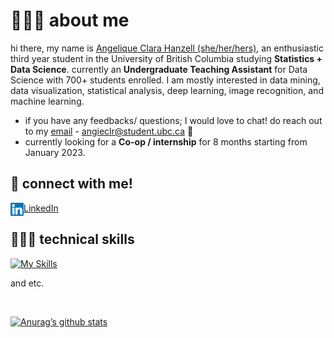 # 🙋🏻‍♀️ about me

hi there, my name is [Angelique Clara Hanzell (she/her/hers)](https://www.linkedin.com/in/angeliqueclara/), an enthusiastic third year student in the University of British Columbia studying **Statistics + Data Science**. currently an **Undergraduate Teaching Assistant** for Data Science with 700+ students enrolled. I am mostly interested in data mining, data visualization, statistical analysis, deep learning, image recognition, and machine learning.

- if you have any feedbacks/ questions; I would love to chat! do reach out to my [email](angieclr@student.ubc.ca) - angieclr@student.ubc.ca 💬
- currently looking for a **Co-op / internship** for 8 months starting from January 2023.

## 🤝 connect with me!
[LinkedIn](https://www.linkedin.com/in/angeliqueclara/)
<a href="https://www.linkedin.com/in/angeliqueclara/"><img align="left" src="https://raw.githubusercontent.com/angieclra/angieclra/main/images/linkedin.svg" alt="Angelique Clara | LinkedIn" width="21px"/></a>
</br>

## 👩🏻‍💻 technical skills

[![My Skills](https://skillicons.dev/icons?i=idea,py,git,java,r,mysql,matlab,vscode,github,nodejs,css&theme=dark)](https://skillicons.dev)
</br>

and etc.

</br>


[![Anurag’s github stats](https://github-readme-stats.vercel.app/api?username=angieclra)](https://github.com/angieclra)
